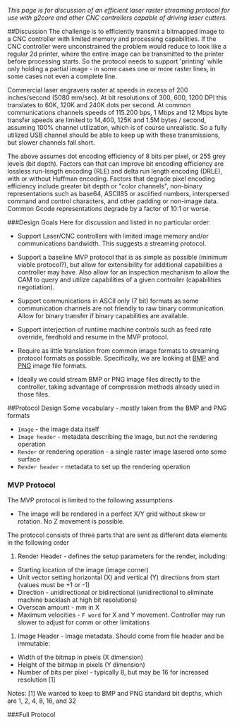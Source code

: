 _This page is for discussion of an efficient laser raster streaming protocol for use with g2core and other CNC controllers capable of driving laser cutters._

##Discussion
The challenge is to efficiently transmit a bitmapped image to a CNC controller with limited memory and processing capabilities. If the CNC controller were unconstrained the problem would reduce to look like a regular 2d printer, where the entire image can be transmitted to the printer before processing starts. So the protocol needs to support 'printing' while only holding a partial image - in some cases one or more raster lines, in some cases not even a complete line. 

Commercial laser engravers raster at speeds in excess of 200 inches/second (5080 mm/sec). At bit resolutions of 300, 600, 1200 DPI this translates to 60K, 120K and 240K dots per second. At common communications channels speeds of 115.200 bps, 1 Mbps and 12 Mbps byte transfer speeds are limited to 14,400, 125K and 1.5M bytes / second, assuming 100% channel utilization, which is of course unrealistic. So a fully utilized USB channel should be able to keep up with these transmissions, but slower channels fall short.

The above assumes dot encoding efficiency of 8 bits per pixel, or 255 grey levels (bit depth). Factors can that can improve bit encoding efficiency are lossless run-length encoding (RLE) and delta run length encoding (DRLE), with or without Huffman encoding. Factors that degrade pixel encoding efficiency include greater bit depth or "color channels", non-binary representations such as base64, ASCII85 or asciified numbers, interspersed command and control characters, and other padding or non-image data. Common Gcode representations degrade by a factor of 10:1 or worse. 

###Design Goals
Here for discussion and listed in no particular order:

- Support Laser/CNC controllers with limited image memory and/or communications bandwidth. This suggests a streaming protocol.

- Support a baseline MVP protocol that is as simple as possible (minimum viable protocol?), but allow for extensibility for additional capabilities a controller may have. Also allow for an inspection mechanism to allow the CAM to query and utilize capabilities of a given controller (capabilities negotiation).

- Support communications in ASCII only (7 bit) formats as some communication channels are not friendly to raw binary communication. Allow for binary transfer if binary capabilities are available.

- Support interjection of runtime machine controls such as feed rate override, feedhold and resume in the MVP protocol.

- Require as little translation from common image formats to streaming protocol formats as possible. Specifically, we are looking at [BMP](https://en.wikipedia.org/wiki/BMP_file_format) and [PNG](https://en.wikipedia.org/wiki/Portable_Network_Graphics) image file formats.

- Ideally we could stream BMP or PNG image files directly to the controller, taking advantage of compression methods already used in those files.

##Protocol Design
Some vocabulary - mostly taken from the BMP and PNG formats

- `Image` - the image data itself
- `Image header` - metadata describing the image, but not the rendering operation
- `Render` or rendering operation - a single raster image lasered onto some surface
- `Render header` - metadata to set up the rendering operation

### MVP Protocol
The MVP protocol is limited to the following assumptions

- The image will be rendered in a perfect X/Y grid without skew or rotation. No Z movement is possible.

The protocol consists of three parts that are sent as different data elements in the following order

1. Render Header - defines the setup parameters for the render, including:
  - Starting location of the image (image corner)
  - Unit vector setting horizontal (X) and vertical (Y) directions from start (values must be +1 or -1)
  - Direction - unidirectional or bidirectional (unidirectional to eliminate machine backlash at high bit resolutions)
  - Overscan amount - mm in X
  - Maximum velocities - `F word` for X and Y movement. Controller may run slower to adjust for comm or other limitations 

1. Image Header - Image metadata. Should come from file header and be immutable:
  - Width of the bitmap in pixels (X dimension)
  - Height of the bitmap in pixels (Y dimension)
  - Number of bits per pixel - typically 8, but may be 16 for increased resolution [1]
 

Notes:
  [1] We wanted to keep to BMP and PNG standard bit depths, which are 1, 2, 4, 8, 16, and 32 

###Full Protocol
